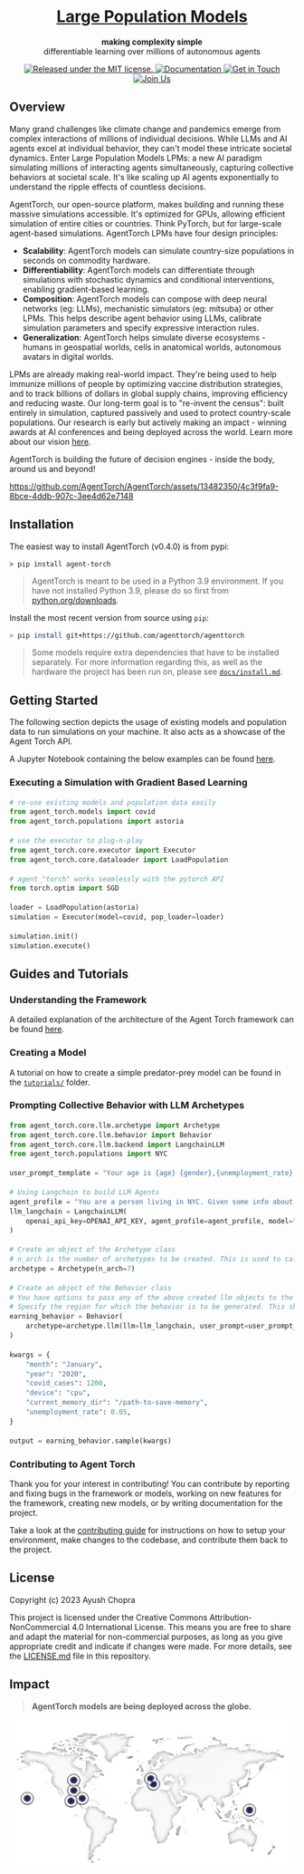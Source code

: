 <h1 align="center">
  <a href="https://lpm.media.mit.edu/" target="_blank">
    Large Population Models
  </a>
</h1>

<p align="center">
  <strong>making complexity simple</strong><br>
  differentiable learning over millions of autonomous agents
</p>

<p align="center">
  <a href="https://github.com/AgentTorch/AgentTorch/blob/master/license.md" target="_blank">
    <img src="https://img.shields.io/badge/license-MIT-blue.svg" alt="Released under the MIT license." />
  </a>

  <a href="https://agenttorch.github.io/AgentTorch/" target="_blank">
    <img src="https://img.shields.io/badge/Quick%20Introduction-green" alt="Documentation" />
  </a>
  <a href="https://twitter.com/intent/follow?screen_name=ayushchopra96" target="_blank">
    <img src="https://img.shields.io/twitter/follow/ayushchopra96?style=social&label=Get%20in%20Touch" alt="Get in Touch" />
  </a>
  <a href="https://join.slack.com/t/largepopulationmodels/shared_invite/zt-2jalzf9ki-n9nXG5FryVSMaPmEL7Wm2w" target="_blank">
     <img src="https://img.shields.io/badge/Slack-4A154B?logo=slack&logoColor=white" alt="Join Us"/>
  </a>
</p>

## Overview

Many grand challenges like climate change and pandemics emerge from complex interactions of millions of individual decisions. While LLMs and AI agents excel at individual behavior, they can't model these intricate societal dynamics. Enter Large Population Models LPMs: a new AI paradigm simulating millions of interacting agents simultaneously, capturing collective behaviors at societal scale. It's like scaling up AI agents exponentially to understand the ripple effects of countless decisions.

AgentTorch, our open-source platform, makes building and running these massive simulations accessible. It's optimized for GPUs, allowing efficient simulation of entire cities or countries. Think PyTorch, but for large-scale agent-based simulations. AgentTorch LPMs have four design principles:

- **Scalability**: AgentTorch models can simulate country-size populations in
  seconds on commodity hardware.
- **Differentiability**: AgentTorch models can differentiate through simulations
  with stochastic dynamics and conditional interventions, enabling
  gradient-based learning.
- **Composition**: AgentTorch models can compose with deep neural networks (eg:
  LLMs), mechanistic simulators (eg: mitsuba) or other LPMs. This helps describe
  agent behavior using LLMs, calibrate simulation parameters and specify
  expressive interaction rules.
- **Generalization**: AgentTorch helps simulate diverse ecosystems - humans in
  geospatial worlds, cells in anatomical worlds, autonomous avatars in digital
  worlds.

LPMs are already making real-world impact. They're being used to help immunize millions of people by optimizing vaccine distribution strategies, and to track billions of dollars in global supply chains, improving efficiency and reducing waste. Our long-term goal is to "re-invent the census": built entirely in simulation, captured passively and used to protect country-scale populations. Our research is early but actively making an impact - winning awards at AI conferences and being deployed across the world. Learn more about our vision [here](https://lpm.media.mit.edu/vision.pdf).

AgentTorch is building the future of decision engines - inside the body, around us and beyond!

https://github.com/AgentTorch/AgentTorch/assets/13482350/4c3f9fa9-8bce-4ddb-907c-3ee4d62e7148

## Installation

The easiest way to install AgentTorch (v0.4.0) is from pypi:
```
> pip install agent-torch
```

> AgentTorch is meant to be used in a Python 3.9 environment. If you have not
> installed Python 3.9, please do so first from
> [python.org/downloads](https://www.python.org/downloads/).

Install the most recent version from source using `pip`:

```sh
> pip install git+https://github.com/agenttorch/agenttorch
```

> Some models require extra dependencies that have to be installed separately.
> For more information regarding this, as well as the hardware the project has
> been run on, please see [`docs/install.md`](docs/install.md).

## Getting Started

The following section depicts the usage of existing models and population data
to run simulations on your machine. It also acts as a showcase of the Agent
Torch API.

A Jupyter Notebook containing the below examples can be found
[here](docs/tutorials/using-models/walkthrough.ipynb).

### Executing a Simulation with Gradient Based Learning

```py
# re-use existing models and population data easily
from agent_torch.models import covid
from agent_torch.populations import astoria

# use the executor to plug-n-play
from agent_torch.core.executor import Executor
from agent_torch.core.dataloader import LoadPopulation

# agent_"torch" works seamlessly with the pytorch API
from torch.optim import SGD

loader = LoadPopulation(astoria)
simulation = Executor(model=covid, pop_loader=loader)

simulation.init()
simulation.execute()
```

## Guides and Tutorials

### Understanding the Framework

A detailed explanation of the architecture of the Agent Torch framework can be
found [here](docs/architecture.md).

### Creating a Model

A tutorial on how to create a simple predator-prey model can be found in the
[`tutorials/`](docs/tutorials/) folder.

### Prompting Collective Behavior with LLM Archetypes

```py
from agent_torch.core.llm.archetype import Archetype
from agent_torch.core.llm.behavior import Behavior
from agent_torch.core.llm.backend import LangchainLLM
from agent_torch.populations import NYC

user_prompt_template = "Your age is {age} {gender},{unemployment_rate} the number of COVID cases is {covid_cases}."

# Using Langchain to build LLM Agents
agent_profile = "You are a person living in NYC. Given some info about you and your surroundings, decide your willingness to work. Give answer as a single number between 0 and 1, only."
llm_langchain = LangchainLLM(
    openai_api_key=OPENAI_API_KEY, agent_profile=agent_profile, model="gpt-3.5-turbo"
)

# Create an object of the Archetype class
# n_arch is the number of archetypes to be created. This is used to calculate a distribution from which the outputs are then sampled.
archetype = Archetype(n_arch=7)

# Create an object of the Behavior class
# You have options to pass any of the above created llm objects to the behavior class
# Specify the region for which the behavior is to be generated. This should be the name of any of the regions available in the populations folder.
earning_behavior = Behavior(
    archetype=archetype.llm(llm=llm_langchain, user_prompt=user_prompt_template), region=NYC
)

kwargs = {
    "month": "January",
    "year": "2020",
    "covid_cases": 1200,
    "device": "cpu",
    "current_memory_dir": "/path-to-save-memory",
    "unemployment_rate": 0.05,
}

output = earning_behavior.sample(kwargs)
```

### Contributing to Agent Torch

Thank you for your interest in contributing! You can contribute by reporting and
fixing bugs in the framework or models, working on new features for the
framework, creating new models, or by writing documentation for the project.

Take a look at the [contributing guide](docs/contributing.md) for instructions
on how to setup your environment, make changes to the codebase, and contribute
them back to the project.

## License

Copyright (c) 2023 Ayush Chopra

This project is licensed under the Creative Commons Attribution-NonCommercial 4.0 International License. This means you are free to share and adapt the material for non-commercial purposes, as long as you give appropriate credit and indicate if changes were made. For more details, see the [LICENSE.md](license.md) file in this repository.

## Impact

> **AgentTorch models are being deployed across the globe.**

![Impact](docs/media/impact.png)
